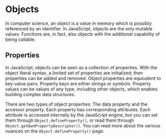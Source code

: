 # Objects

In computer science, an object is a value in memory which is possibly referenced by an identifier. In JavaScript, objects are the only mutable values. Functions are, in fact, also objects with the additional capability of being callable.

## Properties
In JavaScript, objects can be seen as a collection of properties. With the object literal syntax, a limited set of properties are initialized; then properties can be added and removed. Object properties are equivalent to key-value pairs. Property keys are either strings or symbols. Property values can be values of any type, including other objects, which enables building complex data structures.

There are two types of object properties: The data property and the accessor property. Each property has corresponding attributes. Each attribute is accessed internally by the JavaScript engine, but you can set them through `Object.defineProperty()`, or read them through `Object.getOwnPropertyDescriptor()`. You can read more about the various nuances on the `Object.defineProperty()` page.